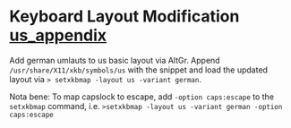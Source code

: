 # Keyboard Layout Modification [us_appendix](us_appendix)

Add german umlauts to us basic layout via AltGr. Append `/usr/share/X11/xkb/symbols/us` with the snippet and load the updated layout via `> setxkbmap -layout us -variant german`.

Nota bene: To map capslock to escape, add `-option caps:escape` to the `setxkbmap` command, i.e. `>setxkbmap -layout us -variant german -option caps:escape`
